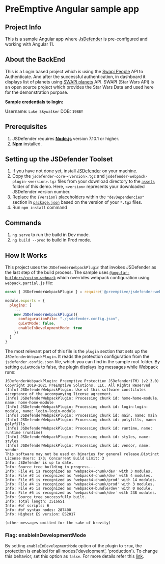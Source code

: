 # PreEmptive Angular sample app

## Project Info
This is a sample Angular app where [JsDefender](https://www.preemptive.com/products/jsdefender) is pre-configured and working with Angular 11.

## About the BackEnd
This is a Login based project which is using the [Swapi People](https://swapi.dev/api/people/1) API to Authenticate. And after the successful authentication, in dashboard it displays list of planets using [SWAPI planets](https://swapi.dev/api/planets/?page=1) API.
SWAPI (Star Wars API) is an open source project which provides the Star Wars Data and used here for the demonstration purpose.

**Sample credentials to login:**

Username: `Luke Skywalker`
DOB: `19BBY`

## Prerequisites
1. JSDefender requires **[Node.js](https://nodejs.org/en/download/)** version 7.10.1 or higher.
2. **[Npm](https://nodejs.org/en/download/)** installed. 

## Setting up the JSDefender Toolset

1. If you have not done yet, install [JSDefender](https://www.preemptive.com/products/jsdefender/downloads) on your machine.
2. Copy the `jsdefender-core-<version>.tgz` and `jsdefender-webpack-plugin-<version>.tgz` files from your download directory to the [`assets`](assets/) folder of this demo. Here, `<version>` represents your downloaded JSDefender version number.
3. Replace the `{version}` placeholders within the `"devDependencies"` section in [`package.json`](package.json) based on the version of your `*.tgz` files.
4. Run `npm install` command

## Commands
1. `ng serve` to run the build in Dev mode.
2. `ng build --prod` to build in Prod mode.

## How It Works

This project uses the `JSDefenderWebpackPlugin` that invokes JSDefender as the last step of the build process. The sample uses [`@angular-builders/custom-webpack`](https://www.npmjs.com/package/@angular-builders/custom-webpack) which overrides webpack configuration using `webpack.partial.js` file:

```javascript
const { JSDefenderWebpackPlugin } = require('@preemptive/jsdefender-webpack-plugin');

module.exports = {
  plugins: [
    ...
    new JSDefenderWebpackPlugin({
      configurationFile: "./jsdefender.config.json",
      quietMode: false,
      enableInDevelopmentMode: true
    })
  ]
}
```

The most relevant part of this file is the `plugin` section that sets up the `JSDefenderWebpackPlugin`. It reads the protection configuration from the `jsdefender.config.json` file, which you can find in the sample root folder. By setting `quietMode` to false, the plugin displays log messages while Webpack runs:

```
JSDefenderWebpackPlugin: Preemptive Protection JSDefender(TM) (v2.3.0)
Copyright 2019-2021 PreEmptive Solutions, LLC. All Rights Reserved
[Info] JSDefenderWebpackPlugin: Use of this software constitutes acceptance of the accompanying license agreement.
[Info] JSDefenderWebpackPlugin: Processing chunk id: home-home-module, name: home-home-module
[Info] JSDefenderWebpackPlugin: Processing chunk id: login-login-module, name: login-login-module
[Info] JSDefenderWebpackPlugin: Processing chunk id: main, name: main
[Info] JSDefenderWebpackPlugin: Processing chunk id: polyfills, name: polyfills
[Info] JSDefenderWebpackPlugin: Processing chunk id: runtime, name: runtime (runtime)
[Info] JSDefenderWebpackPlugin: Processing chunk id: styles, name: styles
[Info] JSDefenderWebpackPlugin: Processing chunk id: vendor, name: vendor
This software may not be used on binaries for general release.Distinct License Users: 1/3; Concurrent Build Limit: 3
Info: JSDefender is up to date.
Info: Source tree building in progress...
Info: File #1 is recognized as 'webpack4-chunk/dev' with 3 modules.
Info: File #2 is recognized as 'webpack4-chunk/dev' with 4 modules.
Info: File #3 is recognized as 'webpack4-chunk/prod' with 14 modules.
Info: File #4 is recognized as 'webpack4-chunk/prod' with 3 modules.
Info: File #5 is recognized as 'webpack4-bundle/dev' with 0 module.
Info: File #6 is recognized as 'webpack4-chunk/dev' with 238 modules.
Info: Source tree successfully built.
Info: Total length: 3516651
Info: #of scripts: 6
Info: #of syntax nodes: 287400
Info: Highest ES version: ES2017

(other messages omitted for the sake of brevity)
```
### Flag: enableInDevelopmentMode
By setting `enableInDevelopmentMode` option of the plugin to `true`, the protection is enabled for all modes('development', 'production'). To change this behavior, set this option as `false`. For more details refer this [link](https://www.preemptive.com/jsdefender/userguide/en/index.html).